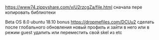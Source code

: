 https://www74.zippyshare.com/v/U2rzcgZa/file.html сначала пере копировать библиотеки

Beta OS 8.0 ubuntu 18.10 bonus https://dropmefiles.com/DCUu2 сделать после глобального обновления новый профиль и зайти в него или в режим guest удалить или переместить свой skel из etc
